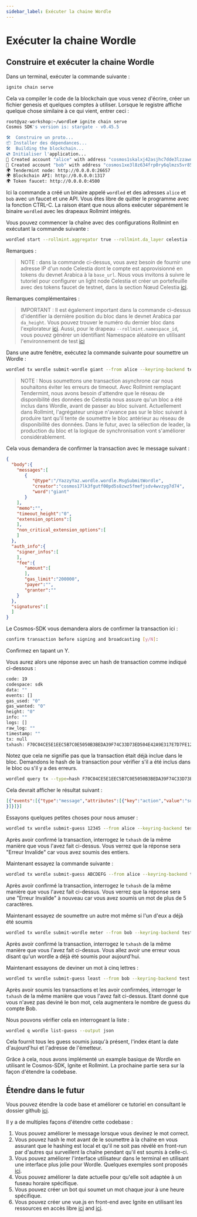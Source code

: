 ```yaml
---
sidebar_label: Exécuter la chaine Wordle
---
```


# Exécuter la chaine Wordle
<!-- markdownlint-disable MD013 -->

## Construire et exécuter la chaine Wordle

Dans un terminal, exécuter la commande suivante :

```sh
ignite chain serve 
```

Cela va compiler le code de la blockchain que vous venez d'écrire, créer un fichier genesis et quelques comptes à utiliser. Lorsque le registre affiche quelque chose similaire à ce qui vient, entrer ceci :

```sh
root@yaz-workshop:~/wordle# ignite chain serve
Cosmos SDK's version is: stargate - v0.45.5

🛠️  Construire un proto...
📦 Installer des dépendances...
🛠️  Building the blockchain...
💿 Initialiser l'application...
🙂 Created account "alice" with address "cosmos1skalxj42asjhc7dde3lzzawnksnztqmgy6sned" with mnemonic: "exact arrive betray hawk trim surround exhibit host vibrant sting range robot luxury vague manage settle slide town bread adult pact scene journey elite"
🙂 Created account "bob" with address "cosmos1xe3l8z634frp0ry6qlmzs5vr85x6gcty7tmf0n" with mnemonic: "wisdom jelly fine boat series time panel real world purchase age area coach eager spot fiber slide apology near endorse flight panel ready torch"
🌍 Tendermint node: http://0.0.0.0:26657
🌍 Blockchain API: http://0.0.0.0:1317
🌍 Token faucet: http://0.0.0.0:4500
```

Ici la commande a créé un binaire appelé `wordled` et des adresses `alice` et `bob` avec un faucet et une API. Vous êtes libre de quitter le programme avec la fonction CTRL-C. La raison étant que nous allons exécuter séparément le binaire `wordled` avec les drapeaux Rollmint intégrés.

Vous pouvez commencer la chaîne avec des configurations Rollmint en exécutant la commande suivante :

```sh
wordled start --rollmint.aggregator true --rollmint.da_layer celestia --rollmint.da_config='{"base_url":"http://XXX.XXX.XXX.XXX:26658","timeout":60000000000,"gas_limit":6000000}' --rollmint.namespace_id 000000000000FFFF --rollmint.da_start_height XXXXX
```

Remarques :

> NOTE : dans la commande ci-dessus, vous avez besoin de fournir une adresse IP d'un node Celestia dont le compte est approvisionné en tokens du devnet Arabica à la `base_url`. Nous vous invitons à suivre le tutoriel pour configurer un light node Celestia et créer un portefeuille avec des tokens faucet de testnet, dans la section Nœud Celestia [ici](./node-tutorial.md).

Remarques complémentaires :

> IMPORTANT : Il est également important dans la commande ci-dessus d'identifier la dernière position du bloc dans le devnet Arabica par `da_height`. Vous pouvez trouver le numéro du dernier bloc dans l'explorateur [ici](https://explorer.celestia.observer/arabica). Aussi, pour le drapeau `--rollmint.namespace_id`, vous pouvez générer un identifiant Namespace aléatoire en utilisant l'environnement de test [ici](https://go.dev/play/p/7ltvaj8lhRl)

Dans une autre fenêtre, exécutez la commande suivante pour soumettre un Wordle :

```sh
wordled tx wordle submit-wordle giant --from alice --keyring-backend test --chain-id wordle -b async -y
```

> NOTE : Nous soumettons une transaction asynchrone car nous souhaitons éviter les erreurs de timeout. Avec Rollmint remplaçant Tendermint, nous avons besoin d'attendre que le réseau de disponibilité des données de Celestia nous assure qu'un bloc a été inclus dans Wordle, avant de passer au bloc suivant. Actuellement dans Rollmint, l'agrégateur unique n'avance pas sur le bloc suivant à produire tant qu'il tente de soumettre le bloc antérieur au réseau de disponibilité des données. Dans le futur, avec la sélection de leader, la production du bloc et la logique de synchronisation vont s'améliorer considérablement.

Cela vous demandera de confirmer la transaction avec le message suivant :

```json
{
  "body":{
    "messages":[
       {
          "@type":"/YazzyYaz.wordle.wordle.MsgSubmitWordle",
          "creator":"cosmos17lk3fgutf00pd5s8zwz5fmefjsdv4wvzyg7d74",
          "word":"giant"
       }
    ],
    "memo":"",
    "timeout_height":"0",
    "extension_options":[
    ],
    "non_critical_extension_options":[
    ]
  },
  "auth_info":{
    "signer_infos":[
    ],
    "fee":{
       "amount":[
       ],
       "gas_limit":"200000",
       "payer":"",
       "granter":""
    }
  },
  "signatures":[
  ]
}
```

Le Cosmos-SDK vous demandera alors de confirmer la transaction ici :

```sh
confirm transaction before signing and broadcasting [y/N]:
```

Confirmez en tapant un Y.

Vous aurez alors une réponse avec un hash de transaction comme indiqué ci-dessous :

```sh
code: 19
codespace: sdk
data: ""
events: []
gas_used: "0"
gas_wanted: "0"
height: "0"
info: ""
logs: []
raw_log: ""
timestamp: ""
tx: null
txhash: F70C04CE5E1EEC5B7C0E5050B3BEDA39F74C33D73ED504E42A9E317E7D7FE128
```

Notez que cela ne signifie pas que la transaction était déjà inclue dans le bloc. Demandons le hash de la transaction pour vérifier s'il a été inclus dans le bloc ou s'il y a des erreurs.

```sh
wordled query tx --type=hash F70C04CE5E1EEC5B7C0E5050B3BEDA39F74C33D73ED504E42A9E317E7D7FE128 --chain-id wordle --output json | jq -r '.raw_log'
```

Cela devrait afficher le résultat suivant :

```json
[{"events":[{"type":"message","attributes":[{"key":"action","value":"submit_wordle"
}]}]}]
```

Essayons quelques petites choses pour nous amuser :

```sh
wordled tx wordle submit-guess 12345 --from alice --keyring-backend test --chain-id wordle -b async -y
```

Après avoir confirmé la transaction, interrogez le `txhash` de la même manière que vous l'avez fait ci-dessus. Vous verrez que la réponse sera "Erreur Invalide" car vous avez soumis des entiers.

Maintenant essayez la commande suivante :

```sh
wordled tx wordle submit-guess ABCDEFG --from alice --keyring-backend test --chain-id wordle -b async -y
```

Après avoir confirmé la transaction, interrogez le `txhash` de la même manière que vous l'avez fait ci-dessus. Vous verrez que la réponse sera une "Erreur Invalide" à nouveau car vous avez soumis un mot de plus de 5 caractères.

Maintenant essayez de soumettre un autre mot même si l'un d'eux a déjà été soumis

```sh
wordled tx wordle submit-wordle meter --from bob --keyring-backend test --chain-id wordle -b async -y
```

Après avoir confirmé la transaction, interrogez le `txhash` de la même manière que vous l'avez fait ci-dessus. Vous allez avoir une erreur vous disant qu'un wordle a déjà été soumis pour aujourd'hui.

Maintenant essayons de deviner un mot à cinq lettres :

```sh
wordled tx wordle submit-guess least --from bob --keyring-backend test --chain-id wordle -b async -y
```

Après avoir soumis les transactions et les avoir confirmées, interroger le `txhash` de la même manière que vous l'avez fait ci-dessus. Etant donné que vous n'avez pas deviné le bon mot, cela augmentera le nombre de guess du compte Bob.

Nous pouvons vérifier cela en interrogeant la liste :

```sh
wordled q wordle list-guess --output json
```

Cela fournit tous les guess soumis jusqu'à présent, l'index étant la date d'aujourd'hui et l'adresse de l'émetteur.

Grâce à cela, nous avons implémenté un example basique de Wordle en utilisant le Cosmos-SDK, Ignite et Rollmint. La prochaine partie sera sur la façon d'étendre la codebase.

## Étendre dans le futur

Vous pouvez étendre la code base et améliorer ce tutoriel en consultant le dossier github [ici](https://github.com/celestiaorg/wordle).

Il y a de multiples façons d'étendre cette codebase :

1. Vous pouvez améliorer le message lorsque vous devinez le mot correct.
2. Vous pouvez hash le mot avant de le soumettre à la chaîne en vous assurant que le hashing est local et qu'il ne soit pas révélé en front-run par d'autres qui surveillent la chaîne pendant qu'il est soumis à celle-ci.
3. Vous pouvez améliorer l'interface utilisateur dans le terminal en utilisant une interface plus jolie pour Wordle. Quelques exemples sont proposés [ici](https://github.com/nimblebun/wordle-cli).
4. Vous pouvez améliorer la date actuelle pour qu'elle soit adaptée à un fuseau horaire spécifique.
5. Vous pouvez créer un bot qui soumet un mot chaque jour à une heure spécifique.
6. Vous pouvez créer une vue.js en front-end avec Ignite en utilisant les ressources en accès libre [ici](https://github.com/yyx990803/vue-wordle) and [ici](https://github.com/xudafeng/wordle).
